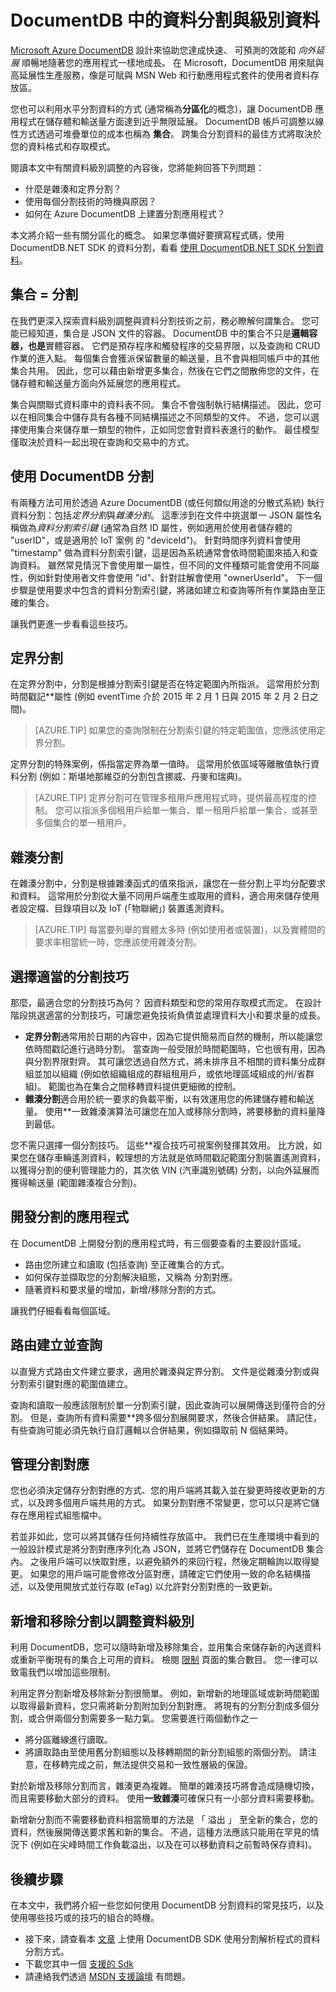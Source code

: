 <properties      
    pageTitle="透過分區化在 DocumentDB 中分割資料和調整資料級別 |Microsoft Azure"      
    description="檢閱如何運用分區化技術調整資料級別的相關資訊。瞭解有關分區、如何在 DocumentDB 中分割資料，以及使用「雜湊」和「定界」分割時機的資訊。"         
    keywords="Scale data, shard, sharding, documentdb, azure, Microsoft azure"
    services="documentdb"      
    authors="arramac"      
    manager="jhubbard"      
    editor="monicar"      
    documentationCenter=""/> 
<tags      
    ms.service="documentdb"      
    ms.workload="data-services"      
    ms.tgt_pltfrm="na"      
    ms.devlang="na"      
    ms.topic="article"      
    ms.date="10/05/2015"      
    ms.author="arramac"/> 


# DocumentDB 中的資料分割與級別資料

[Microsoft Azure DocumentDB](../../services/documentdb/) 設計來協助您達成快速、 可預測的效能和 *向外延展* 順暢地隨著您的應用程式一樣地成長。 在 Microsoft，DocumentDB 用來賦與高延展性生產服務，像是可賦與 MSN Web 和行動應用程式套件的使用者資料存放區。

您也可以利用水平分割資料的方式 (通常稱為**分區化**的概念)，讓 DocumentDB 應用程式在儲存體和輸送量方面達到近乎無限延展。 DocumentDB 帳戶可調整以線性方式透過可堆疊單位的成本也稱為 **集合**。 跨集合分割資料的最佳方式將取決於您的資料格式和存取模式。

閱讀本文中有關資料級別調整的內容後，您將能夠回答下列問題：

 - 什麼是雜湊和定界分割？
 - 使用每個分割技術的時機與原因？
 - 如何在 Azure DocumentDB 上建置分割應用程式？

本文將介紹一些有關分區化的概念。 如果您準備好要撰寫程式碼，使用 DocumentDB.NET SDK 的資料分割，看看 [使用 DocumentDB.NET SDK 分割資料](documentdb-sharding.md)。

## 集合 = 分割

在我們更深入探索資料級別調整與資料分割技術之前，務必瞭解何謂集合。 您可能已經知道，集合是 JSON 文件的容器。 DocumentDB 中的集合不只是**邏輯容器，也是**實體容器。 它們是預存程序和觸發程序的交易界限，以及查詢和 CRUD 作業的進入點。 每個集合會獲派保留數量的輸送量，且不會與相同帳戶中的其他集合共用。 因此，您可以藉由新增更多集合，然後在它們之間散佈您的文件，在儲存體和輸送量方面向外延展您的應用程式。

集合與關聯式資料庫中的資料表不同。 集合不會強制執行結構描述。 因此，您可以在相同集合中儲存具有各種不同結構描述之不同類型的文件。 不過，您可以選擇使用集合來儲存單一類型的物件，正如同您會對資料表進行的動作。 最佳模型僅取決於資料一起出現在查詢和交易中的方式。

## 使用 DocumentDB 分割

有兩種方法可用於透過 Azure DocumentDB (或任何類似用途的分散式系統) 執行資料分割：包括*定界分割*與*雜湊分割*。 這牽涉到在文件中挑選單一 JSON 屬性名稱做為*資料分割索引鍵* (通常為自然 ID 屬性，例如適用於使用者儲存體的 "userID"，或是適用於 IoT 案例 的 "deviceId")。 針對時間序列資料會使用 "timestamp" 做為資料分割索引鍵，這是因為系統通常會依時間範圍來插入和查詢資料。 雖然常見情況下會使用單一屬性，但不同的文件種類可能會使用不同屬性，例如針對使用者文件會使用 "id"、針對註解會使用 "ownerUserId"。 下一個步驟是使用要求中包含的資料分割索引鍵，將諸如建立和查詢等所有作業路由至正確的集合。

讓我們更進一步看看這些技巧。

## 定界分割

在定界分割中，分割是根據分割索引鍵是否在特定範圍內所指派。 這常用於分割時間戳記**屬性 (例如 eventTime 介於 2015 年 2 月 1 日與 2015 年 2 月 2 日之間)。
> [AZURE.TIP] 如果您的查詢限制在分割索引鍵的特定範圍值，您應該使用定界分割。

定界分割的特殊案例，係指當定界為單一值時。 這常用於依區域等離散值執行資料分割 (例如：斯堪地那維亞的分割包含挪威、丹麥和瑞典)。
> [AZURE.TIP] 定界分割可在管理多租用戶應用程式時，提供最高程度的控制。 您可以指派多個租用戶給單一集合、單一租用戶給單一集合，或甚至多個集合的單一租用戶。 

## 雜湊分割

在雜湊分割中，分割是根據雜湊函式的值來指派，讓您在一些分割上平均分配要求和資料。 這常用於分割從大量不同用戶端產生或取用的資料，適合用來儲存使用者設定檔、目錄項目以及 IoT (「物聯網」) 裝置遙測資料。
> [AZURE.TIP] 每當要列舉的實體太多時 (例如使用者或裝置)，以及實體間的要求率相當統一時，您應該使用雜湊分割。

## 選擇適當的分割技巧

那麼，最適合您的分割技巧為何？ 因資料類型和您的常用存取模式而定。 在設計階段挑選適當的分割技巧，可讓您避免技術負債並處理資料大小和要求量的成長。

- **定界分割**通常用於日期的內容中，因為它提供簡易而自然的機制，所以能讓您依時間戳記進行過時分割。 當查詢一般受限於時間範圍時，它也很有用，因為與分割界限對齊。 其可讓您透過自然方式，將未排序且不相關的資料集分成群組並加以組織 (例如依組織組成的群組租用戶，或依地理區域組成的州/省群組)。 範圍也為在集合之間移轉資料提供更細微的控制。
- **雜湊分割**適合用於統一要求的負載平衡，以有效運用您的佈建儲存體和輸送量。 使用**一致雜湊演算法可讓您在加入或移除分割時，將要移動的資料量降到最低。

您不需只選擇一個分割技巧。 這些**複合技巧可視案例發揮其效用。 比方說，如果您在儲存車輛遙測資料，較理想的方法就是依時間戳記範圍分割裝置遙測資料，以獲得分割的便利管理能力的，其次依 VIN (汽車識別號碼) 分割，以向外延展而獲得輸送量 (範圍雜湊複合分割)。

## 開發分割的應用程式

在 DocumentDB 上開發分割的應用程式時，有三個要查看的主要設計區域。

- 路由您所建立和讀取 (包括查詢) 至正確集合的方式。
- 如何保存並擷取您的分割解決組態，又稱為 分割對應。
- 隨著資料和要求量的增加，新增/移除分割的方式。

讓我們仔細看看每個區域。

## 路由建立並查詢

以直覺方式路由文件建立要求，適用於雜湊與定界分割。 文件是從雜湊分割或與分割索引鍵對應的範圍值建立。

查詢和讀取一般應該限制於單一分割索引鍵，因此查詢可以展開傳送到僅符合的分割。 但是，查詢所有資料需要**跨多個分割展開要求，然後合併結果。 請記住，有些查詢可能必須先執行自訂邏輯以合併結果，例如擷取前 N 個結果時。

## 管理分割對應

您也必須決定儲存分割對應的方式、您的用戶端將其載入並在變更時接收更新的方式，以及跨多個用戶端共用的方式。 如果分割對應不常變更，您可以只是將它儲存在應用程式組態檔中。

若並非如此，您可以將其儲存任何持續性存放區中。 我們已在生產環境中看到的一般設計模式是將分割對應序列化為 JSON，並將它們儲存在 DocumentDB 集合內。 之後用戶端可以快取對應，以避免額外的來回行程，然後定期輪詢以取得變更。 如果您的用戶端可能會修改分區對應，請確定它們使用一致的命名結構描述，以及使用開放式並行存取 (eTag) 以允許對分割對應的一致更新。

## 新增和移除分割以調整資料級別

利用 DocumentDB，您可以隨時新增及移除集合，並用集合來儲存新的內送資料或重新平衡現有的集合上可用的資料。 檢閱 [限制](documentdb-limits.md) 頁面的集合數目。 您一律可以致電我們以增加這些限制。

利用定界分割新增及移除新分割很簡單。 例如，新增新的地理區域或新時間範圍以取得最新資料，您只需將新分割附加到分割對應。 將現有的分割分割成多個分割，或合併兩個分割需要多一點力氣。 您需要進行兩個動作之一

- 將分區離線進行讀取。
- 將讀取路由至使用舊分割組態以及移轉期間的新分割組態的兩個分割。 請注意，在移轉完成之前，無法提供交易和一致性層級的保證。

對於新增及移除分割而言，雜湊更為複雜。 簡單的雜湊技巧將會造成隨機切換，而且需要移動大部分的資料。 使用**一致雜湊**可確保只有一小部分資料需要移動。

新增新分割而不需要移動資料相當簡單的方法是 「 溢出 」 至全新的集合，您的資料，然後展開傳送要求舊和新的集合。 不過，這種方法應該只能用在罕見的情況下 (例如在尖峰時間工作負載溢出，以及在可以移動資料之前暫時保存資料)。

## 後續步驟

在本文中，我們將介紹一些您如何使用 DocumentDB 分割資料的常見技巧，以及使用哪些技巧或的技巧的組合的時機。

-   接下來，請查看本 [文章](documentdb-sharding.md) 上使用 DocumentDB SDK 使用分割解析程式的資料分割方式。
-   下載您其中一個 [支援的 Sdk](https://msdn.microsoft.com/library/azure/dn781482.aspx)
-   請連絡我們透過 [MSDN 支援論壇](https://social.msdn.microsoft.com/forums/azure/home?forum=AzureDocumentDB) 有問題。









